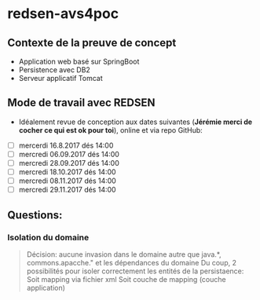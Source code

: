 # redsen-avs4poc

## Contexte de la preuve de concept
* Application web basé sur SpringBoot
* Persistence avec DB2
* Serveur applicatif Tomcat

## Mode de travail avec REDSEN
* Idéalement revue de conception aux dates suivantes (**Jérémie merci de cocher ce qui est ok pour toi**), online et via repo GitHub:

- [ ] mercerdi 16.8.2017 dés 14:00
- [ ] mercredi 06.09.2017 dés 14:00
- [ ] mercredi 28.09.2017 dés 14:00
- [ ] mercredi 18.10.2017 dés 14:00
- [ ] mercredi 08.11.2017 dés 14:00
- [ ] mercredi 29.11.2017 dés 14:00

## Questions:

### Isolation du domaine
> Décision: aucune invasion dans le domaine autre que java.*, commons.apacche." et les dépendances du domaine
> Du coup, 2 possibilités pour isoler correctement les entités de la persistaence:
> Soit mapping via fichier xml
> Soit couche de mapping (couche application)
